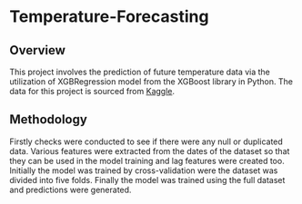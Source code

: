 # Temperature-Forecasting
## Overview
This project involves the prediction of future temperature data via the utilization of XGBRegression model from the XGBoost library in Python. The data for this project is sourced from [Kaggle](https://www.kaggle.com/datasets/mnassrib/jena-climate).
## Methodology
Firstly checks were conducted to see if there were any null or duplicated data. Various features were extracted from the dates of the dataset so that they can be used in the model training and lag features were created too. Initially the model was trained by cross-validation were the dataset was divided into five folds. Finally the model was trained using the full dataset and predictions were generated.
